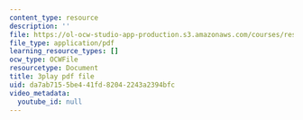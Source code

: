```yaml
---
content_type: resource
description: ''
file: https://ol-ocw-studio-app-production.s3.amazonaws.com/courses/res-14-001-abdul-latif-jameel-poverty-action-lab-executive-training-evaluating-social-programs-2009-spring-2009/da7ab7155be441fd82042243a2394bfc_a7sDTYmqdSY.pdf
file_type: application/pdf
learning_resource_types: []
ocw_type: OCWFile
resourcetype: Document
title: 3play pdf file
uid: da7ab715-5be4-41fd-8204-2243a2394bfc
video_metadata:
  youtube_id: null
---
```

